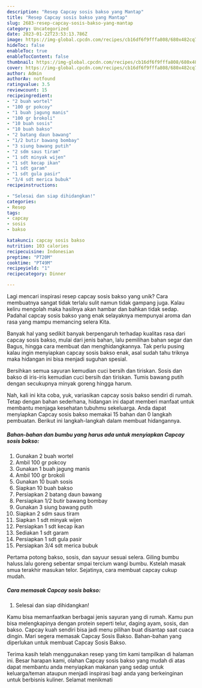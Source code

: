 ```yaml
---
description: "Resep Capcay sosis bakso yang Mantap"
title: "Resep Capcay sosis bakso yang Mantap"
slug: 2683-resep-capcay-sosis-bakso-yang-mantap
category: Uncategorized
date: 2023-01-22T23:53:13.786Z
image: https://img-global.cpcdn.com/recipes/cb16df6f9fffa808/680x482cq70/capcay-sosis-bakso-foto-resep-utama.jpg
hideToc: false
enableToc: true
enableTocContent: false
thumbnail: https://img-global.cpcdn.com/recipes/cb16df6f9fffa808/680x482cq70/capcay-sosis-bakso-foto-resep-utama.jpg
cover: https://img-global.cpcdn.com/recipes/cb16df6f9fffa808/680x482cq70/capcay-sosis-bakso-foto-resep-utama.jpg
author: Admin
authorAv: notfound
ratingvalue: 3.5
reviewcount: 15
recipeingredient:
- "2 buah wortel"
- "100 gr pokcoy"
- "1 buah jagung manis"
- "100 gr brokoli"
- "10 buah sosis"
- "10 buah bakso"
- "2 batang daun bawang"
- "1/2 butir bawang bombay"
- "3 siung bawang putih"
- "2 sdm saus tiram"
- "1 sdt minyak wijen"
- "1 sdt kecap ikan"
- "1 sdt garam"
- "1 sdt gula pasir"
- "3/4 sdt merica bubuk"
recipeinstructions:

- "Selesai dan siap dihidangkan!"
categories:
- Resep
tags:
- capcay
- sosis
- bakso

katakunci: capcay sosis bakso 
nutrition: 103 calories
recipecuisine: Indonesian
preptime: "PT20M"
cooktime: "PT49M"
recipeyield: "1"
recipecategory: Dinner

---
```





Lagi mencari inspirasi resep capcay sosis bakso yang unik? Cara membuatnya sangat tidak terlalu sulit namun tidak gampang juga. Kalau keliru mengolah maka hasilnya akan hambar dan bahkan tidak sedap. Padahal capcay sosis bakso yang enak selayaknya mempunyai aroma dan rasa yang mampu memancing selera Kita.





Banyak hal yang sedikit banyak berpengaruh terhadap kualitas rasa dari capcay sosis bakso, mulai dari jenis bahan, lalu pemilihan bahan segar dan Bagus, hingga cara membuat dan menghidangkannya. Tak perlu pusing kalau ingin menyiapkan capcay sosis bakso enak,      asal sudah tahu triknya maka hidangan ini bisa menjadi suguhan spesial.














Bersihkan semua sayuran kemudian cuci bersih dan tiriskan. Sosis dan bakso di iris-iris kemudian cuci bersih dan tiriskan. Tumis bawang putih dengan secukupnya minyak goreng hingga harum.






Nah, kali ini kita coba, yuk, variasikan capcay sosis bakso sendiri di rumah. Tetap dengan bahan sederhana, hidangan ini dapat memberi manfaat untuk membantu menjaga kesehatan tubuhmu sekeluarga. Anda dapat menyiapkan Capcay sosis bakso memakai 15 bahan dan 0 langkah pembuatan. Berikut ini langkah-langkah dalam membuat hidangannya.

<!--inarticleads1-->

##### Bahan-bahan dan bumbu yang harus ada untuk menyiapkan Capcay sosis bakso:

1. Gunakan 2 buah wortel
1. Ambil 100 gr pokcoy
1. Gunakan 1 buah jagung manis
1. Ambil 100 gr brokoli
1. Gunakan 10 buah sosis
1. Siapkan 10 buah bakso
1. Persiapkan 2 batang daun bawang
1. Persiapkan 1/2 butir bawang bombay
1. Gunakan 3 siung bawang putih
1. Siapkan 2 sdm saus tiram
1. Siapkan 1 sdt minyak wijen
1. Persiapkan 1 sdt kecap ikan
1. Sediakan 1 sdt garam
1. Persiapkan 1 sdt gula pasir
1. Persiapkan 3/4 sdt merica bubuk


Pertama potong bakso, sosis, dan sayuur sesuai selera. Giling bumbu haluss.lalu goreng sebentar smpai tercium wangi bumbu. Kstelah masak smua terakhir masukan telor. Sejatinya, cara membuat capcay cukup mudah. 

<!--inarticleads2-->

##### Cara memasak Capcay sosis bakso:


1. Selesai dan siap dihidangkan!

Kamu bisa memanfaatkan berbagai jenis sayuran yang di rumah. Kamu pun bisa melengkapinya dengan protein seperti telur, daging ayam, sosis, dan bakso. Capcay kuah sendiri bisa jadi menu pilihan buat disantap saat cuaca dingin. Mari segera memasak Capcay Sosis Bakso. Bahan-bahan yang diperlukan untuk membuat Capcay Sosis Bakso. 

Terima kasih telah menggunakan resep yang tim kami tampilkan di halaman ini. Besar harapan kami, olahan Capcay sosis bakso yang mudah di atas dapat membantu anda menyiapkan makanan yang sedap untuk keluarga/teman ataupun menjadi inspirasi bagi anda yang berkeinginan untuk berbisnis kuliner. Selamat menikmati
